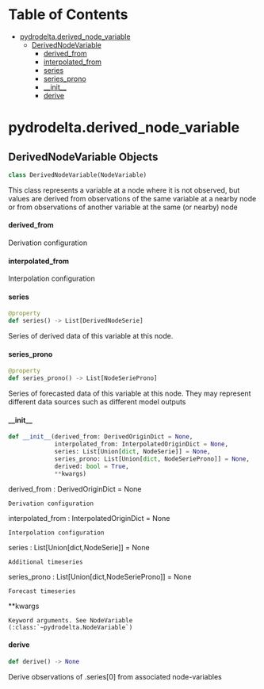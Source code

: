 # Table of Contents

* [pydrodelta.derived\_node\_variable](#pydrodelta.derived_node_variable)
  * [DerivedNodeVariable](#pydrodelta.derived_node_variable.DerivedNodeVariable)
    * [derived\_from](#pydrodelta.derived_node_variable.DerivedNodeVariable.derived_from)
    * [interpolated\_from](#pydrodelta.derived_node_variable.DerivedNodeVariable.interpolated_from)
    * [series](#pydrodelta.derived_node_variable.DerivedNodeVariable.series)
    * [series\_prono](#pydrodelta.derived_node_variable.DerivedNodeVariable.series_prono)
    * [\_\_init\_\_](#pydrodelta.derived_node_variable.DerivedNodeVariable.__init__)
    * [derive](#pydrodelta.derived_node_variable.DerivedNodeVariable.derive)

<a id="pydrodelta.derived_node_variable"></a>

# pydrodelta.derived\_node\_variable

<a id="pydrodelta.derived_node_variable.DerivedNodeVariable"></a>

## DerivedNodeVariable Objects

```python
class DerivedNodeVariable(NodeVariable)
```

This class represents a variable at a node where it is not observed, but values are derived from observations of the same variable at a nearby node or from observations of another variable at the same  (or nearby) node

<a id="pydrodelta.derived_node_variable.DerivedNodeVariable.derived_from"></a>

#### derived\_from

Derivation configuration

<a id="pydrodelta.derived_node_variable.DerivedNodeVariable.interpolated_from"></a>

#### interpolated\_from

Interpolation configuration

<a id="pydrodelta.derived_node_variable.DerivedNodeVariable.series"></a>

#### series

```python
@property
def series() -> List[DerivedNodeSerie]
```

Series of derived data of this variable at this node.

<a id="pydrodelta.derived_node_variable.DerivedNodeVariable.series_prono"></a>

#### series\_prono

```python
@property
def series_prono() -> List[NodeSerieProno]
```

Series of forecasted data of this variable at this node. They may represent different data sources such as different model outputs

<a id="pydrodelta.derived_node_variable.DerivedNodeVariable.__init__"></a>

#### \_\_init\_\_

```python
def __init__(derived_from: DerivedOriginDict = None,
             interpolated_from: InterpolatedOriginDict = None,
             series: List[Union[dict, NodeSerie]] = None,
             series_prono: List[Union[dict, NodeSerieProno]] = None,
             derived: bool = True,
             **kwargs)
```

derived_from : DerivedOriginDict = None

    Derivation configuration

interpolated_from : InterpolatedOriginDict = None

    Interpolation configuration

series : List[Union[dict,NodeSerie]] = None

    Additional timeseries

series_prono : List[Union[dict,NodeSerieProno]] = None

    Forecast timeseries

**kwargs

    Keyword arguments. See NodeVariable (:class:`~pydrodelta.NodeVariable`)

<a id="pydrodelta.derived_node_variable.DerivedNodeVariable.derive"></a>

#### derive

```python
def derive() -> None
```

Derive observations of .series[0] from associated node-variables

